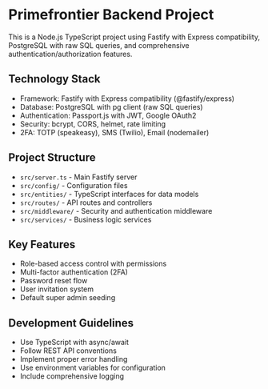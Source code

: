 # Primefrontier Backend Project

This is a Node.js TypeScript project using Fastify with Express compatibility, PostgreSQL with raw SQL queries, and comprehensive authentication/authorization features.

## Technology Stack
- Framework: Fastify with Express compatibility (@fastify/express)
- Database: PostgreSQL with pg client (raw SQL queries)
- Authentication: Passport.js with JWT, Google OAuth2
- Security: bcrypt, CORS, helmet, rate limiting
- 2FA: TOTP (speakeasy), SMS (Twilio), Email (nodemailer)

## Project Structure
- `src/server.ts` - Main Fastify server
- `src/config/` - Configuration files
- `src/entities/` - TypeScript interfaces for data models
- `src/routes/` - API routes and controllers
- `src/middleware/` - Security and authentication middleware
- `src/services/` - Business logic services

## Key Features
- Role-based access control with permissions
- Multi-factor authentication (2FA)
- Password reset flow
- User invitation system
- Default super admin seeding

## Development Guidelines
- Use TypeScript with async/await
- Follow REST API conventions
- Implement proper error handling
- Use environment variables for configuration
- Include comprehensive logging